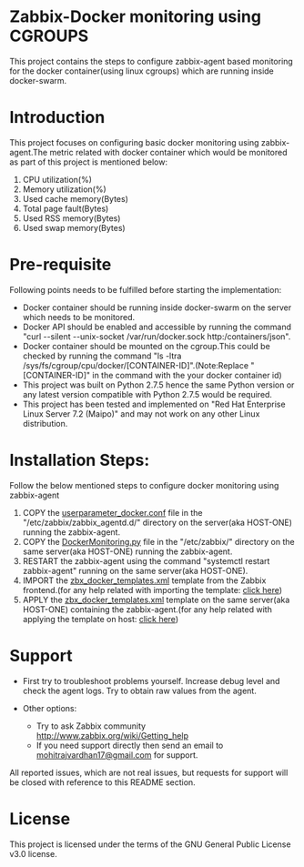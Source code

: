 # Zabbix-Docker monitoring using CGROUPS
This project contains the steps to configure zabbix-agent based monitoring for the docker container(using linux cgroups) which are running inside docker-swarm.

# Introduction
This project focuses on configuring basic docker monitoring using zabbix-agent.The metric related with docker container which would be monitored as part of this project is mentioned below:
1. CPU utilization(%)
2. Memory utilization(%)
3. Used cache memory(Bytes)
4. Total page fault(Bytes)
5. Used RSS memory(Bytes)
6. Used swap memory(Bytes)

# Pre-requisite
Following points needs to be fulfilled before starting the implementation:
- Docker container should be running inside docker-swarm on the server which needs to be monitored.
- Docker API should be enabled and accessible by running the command "curl --silent --unix-socket /var/run/docker.sock http:/containers/json".
- Docker container should be mounted on the cgroup.This could be checked by running the command "ls -ltra /sys/fs/cgroup/cpu/docker/[CONTAINER-ID]".(Note:Replace "[CONTAINER-ID]" in the command with the your docker container id)
- This project was built on Python 2.7.5 hence the same Python version or any latest version compatible with Python 2.7.5 would be required.
- This project has been tested and implemented on "Red Hat Enterprise Linux Server 7.2 (Maipo)" and may not work on any other Linux distribution.

# Installation Steps:
Follow the below mentioned steps to configure docker monitoring using zabbix-agent
1. COPY the [userparameter_docker.conf](https://raw.githubusercontent.com/mohitrajvardhan17/Zabbix-Docker_monitoring_using_CGROUPS/master/userparameter_docker.conf) file  in the "/etc/zabbix/zabbix_agentd.d/" directory on the server(aka HOST-ONE) running the zabbix-agent.
2. COPY the [DockerMonitoring.py](https://raw.githubusercontent.com/mohitrajvardhan17/Zabbix-Docker_monitoring_using_CGROUPS/master/DockerMonitoring.py) file in the "/etc/zabbix/" directory on the same server(aka HOST-ONE) running the zabbix-agent.
3. RESTART the zabbix-agent using the command "systemctl restart zabbix-agent" running on the same server(aka HOST-ONE).
4. IMPORT the [zbx_docker_templates.xml](https://raw.githubusercontent.com/mohitrajvardhan17/Zabbix-Docker_monitoring_using_CGROUPS/master/zbx_docker_templates.xml) template from the Zabbix frontend.(for any help related with importing the template: [click here](https://www.zabbix.com/documentation/3.2/manual/web_interface/frontend_sections/configuration/templates))
5. APPLY the [zbx_docker_templates.xml](https://raw.githubusercontent.com/mohitrajvardhan17/Zabbix-Docker_monitoring_using_CGROUPS/master/zbx_docker_templates.xml) template on the same server(aka HOST-ONE) containing the zabbix-agent.(for any help related with applying the template on host: [click here](https://www.zabbix.com/documentation/3.2/manual/config/templates/linking))


# Support
 - First try to troubleshoot problems yourself. Increase debug level and check the agent logs. Try to obtain raw values from the agent.

 - Other options:
    - Try to ask Zabbix community http://www.zabbix.org/wiki/Getting_help
    - If you need support directly then send an email to mohitrajvardhan17@gmail.com for support.

All reported issues, which are not real issues, but requests for support will be closed with reference to this README section.

# License

This project is licensed under the terms of the GNU General Public License v3.0 license.
